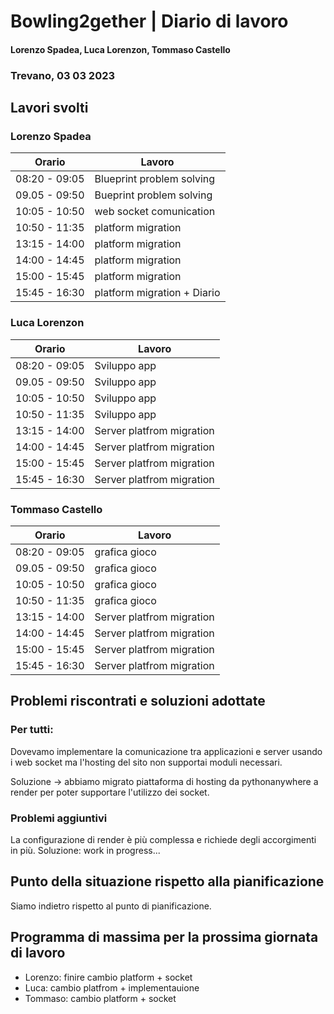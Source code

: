 # Bowling2gether | Diario di lavoro
#### Lorenzo Spadea, Luca Lorenzon, Tommaso Castello
### Trevano, 03 03 2023

## Lavori svolti

### Lorenzo Spadea

|Orario        |Lavoro                                         |
|--------------|-----------------------------------------------|
|08:20 - 09:05 | Blueprint problem solving                      
|09.05 - 09:50 | Bueprint problem solving                                
|10:05 - 10:50 | web socket comunication                               
|10:50 - 11:35 | platform migration                      
|13:15 - 14:00 | platform migration                             
|14:00 - 14:45 | platform migration                              
|15:00 - 15:45 | platform migration                         
|15:45 - 16:30 | platform migration + Diario                    


### Luca Lorenzon

|Orario        |Lavoro                                         |
|--------------|-----------------------------------------------| 
|08:20 - 09:05 | Sviluppo app                        
|09.05 - 09:50 | Sviluppo app                                  
|10:05 - 10:50 | Sviluppo app                  
|10:50 - 11:35 | Sviluppo app                             
|13:15 - 14:00 | Server platfrom migration                              
|14:00 - 14:45 | Server platfrom migration                       
|15:00 - 15:45 | Server platfrom migration                      
|15:45 - 16:30 | Server platfrom migration         

### Tommaso Castello

|Orario        |Lavoro                                         |
|--------------|-----------------------------------------------| 
|08:20 - 09:05 | grafica gioco                                   
|09.05 - 09:50 | grafica gioco                                  
|10:05 - 10:50 | grafica gioco                      
|10:50 - 11:35 | grafica gioco             
|13:15 - 14:00 | Server platfrom migration                              
|14:00 - 14:45 | Server platfrom migration                       
|15:00 - 15:45 | Server platfrom migration                      
|15:45 - 16:30 | Server platfrom migration                            


##  Problemi riscontrati e soluzioni adottate
### Per tutti: 
Dovevamo implementare la comunicazione tra applicazioni e server usando i web socket ma l'hosting del sito non 
supportai moduli necessari.

Soluzione -> abbiamo migrato piattaforma di hosting da pythonanywhere a render per poter supportare l'utilizzo dei socket.

### Problemi aggiuntivi
La configurazione di render è più complessa e richiede degli accorgimenti in più.
Soluzione: work in progress...

## Punto della situazione rispetto alla pianificazione
Siamo indietro rispetto al punto di pianificazione.

## Programma di massima per la prossima giornata di lavoro
- Lorenzo: finire cambio platform + socket
- Luca: cambio platfrom + implementauione
- Tommaso: cambio platform + socket